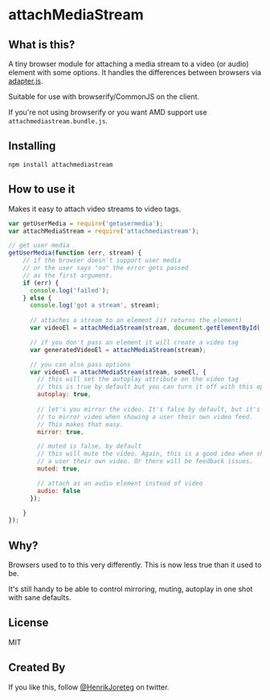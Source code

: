 # attachMediaStream

## What is this?

A tiny browser module for attaching a media stream to a video (or audio) element with some options. It handles the differences between browsers via [adapter.js](https://github.com/webrtc/adapter.js).

Suitable for use with browserify/CommonJS on the client. 

If you're not using browserify or you want AMD support use `attachmediastream.bundle.js`.


## Installing

```
npm install attachmediastream
```

## How to use it


Makes it easy to attach video streams to video tags.

```js
var getUserMedia = require('getusermedia');
var attachMediaStream = require('attachmediastream');

// get user media
getUserMedia(function (err, stream) {
    // if the browser doesn't support user media
    // or the user says "no" the error gets passed
    // as the first argument.
    if (err) {
      console.log('failed');
    } else {
      console.log('got a stream', stream);  
       
      // attaches a stream to an element (it returns the element)
      var videoEl = attachMediaStream(stream, document.getElementById('myVideo'));

      // if you don't pass an element it will create a video tag
      var generatedVideoEl = attachMediaStream(stream);

      // you can also pass options
      var videoEl = attachMediaStream(stream, someEl, {
        // this will set the autoplay attribute on the video tag
        // this is true by default but you can turn it off with this option.
        autoplay: true, 
        
        // let's you mirror the video. It's false by default, but it's common 
        // to mirror video when showing a user their own video feed.
        // This makes that easy.
        mirror: true,

        // muted is false, by default
        // this will mute the video. Again, this is a good idea when showing
        // a user their own video. Or there will be feedback issues.
        muted: true,

        // attach as an audio element instead of video
        audio: false
      });

    }
});
```

## Why? 

Browsers used to to this very differently. This is now less true than it used to be.

It's still handy to be able to control mirroring, muting, autoplay in one shot with sane defaults.

## License

MIT


## Created By

If you like this, follow [@HenrikJoreteg](http://twitter.com/henrikjoreteg) on twitter.

